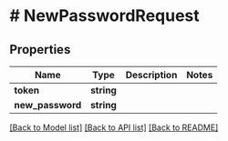 # # NewPasswordRequest

## Properties

Name | Type | Description | Notes
------------ | ------------- | ------------- | -------------
**token** | **string** |  |
**new_password** | **string** |  |

[[Back to Model list]](../../README.md#models) [[Back to API list]](../../README.md#endpoints) [[Back to README]](../../README.md)

